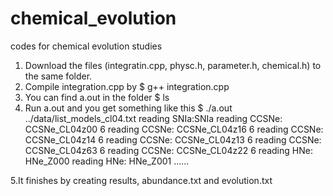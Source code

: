 # chemical_evolution
codes for chemical evolution studies

1. Download the files (integratin.cpp, physc.h, parameter.h, chemical.h) to the same folder.
2. Compile integration.cpp by
   $ g++ integration.cpp
3. You can find a.out in the folder
   $ ls
5. Run a.out and you get something like this
   $ ./a.out
   ../data/list_models_cl04.txt
reading SNIa:SNIa
reading CCSNe: CCSNe_CL04z00
6
reading CCSNe: CCSNe_CL04z16
6
reading CCSNe: CCSNe_CL04z14
6
reading CCSNe: CCSNe_CL04z13
6
reading CCSNe: CCSNe_CL04z63
6
reading CCSNe: CCSNe_CL04z22
6
reading HNe: HNe_Z000
reading HNe: HNe_Z001
......

5.It finishes by creating results, abundance.txt and evolution.txt
   
